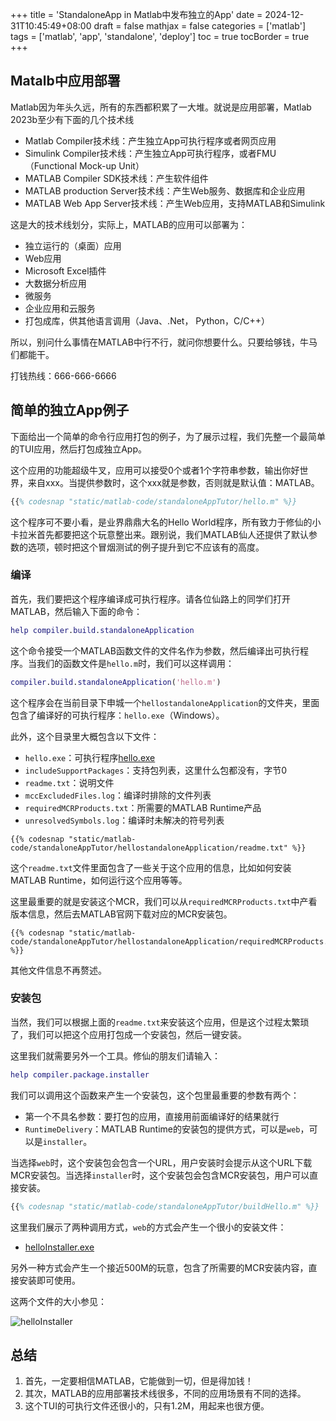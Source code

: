 +++
title = 'StandaloneApp in Matlab中发布独立的App'
date = 2024-12-31T10:45:49+08:00
draft = false
mathjax = false
categories = ['matlab']
tags = ['matlab', 'app', 'standalone', 'deploy']
toc = true
tocBorder = true
+++

## Matalb中应用部署

Matlab因为年头久远，所有的东西都积累了一大堆。就说是应用部署，Matlab 2023b至少有下面的几个技术线

- Matlab Compiler技术线：产生独立App可执行程序或者网页应用
- Simulink Compiler技术线：产生独立App可执行程序，或者FMU（Functional Mock-up Unit）
- MATLAB Compiler SDK技术线：产生软件组件
- MATLAB production Server技术线：产生Web服务、数据库和企业应用
- MATLAB Web App Server技术线：产生Web应用，支持MATLAB和Simulink

这是大的技术线划分，实际上，MATLAB的应用可以部署为：

- 独立运行的（桌面）应用
- Web应用
- Microsoft Excel插件
- 大数据分析应用
- 微服务
- 企业应用和云服务
- 打包成库，供其他语言调用（Java、.Net， Python，C/C++）

所以，别问什么事情在MATLAB中行不行，就问你想要什么。只要给够钱，牛马们都能干。

打钱热线：666-666-6666

## 简单的独立App例子

下面给出一个简单的命令行应用打包的例子，为了展示过程，我们先整一个最简单的TUI应用，然后打包成独立App。

这个应用的功能超级牛叉，应用可以接受0个或者1个字符串参数，输出你好世界，来自xxx。当提供参数时，这个xxx就是参数，否则就是默认值：MATLAB。



```matlab
{{% codesnap "static/matlab-code/standaloneAppTutor/hello.m" %}}
```

这个程序可不要小看，是业界鼎鼎大名的Hello World程序，所有致力于修仙的小卡拉米首先都要把这个玩意整出来。跟别说，我们MATLAB仙人还提供了默认参数的选项，顿时把这个冒烟测试的例子提升到它不应该有的高度。

### 编译

首先，我们要把这个程序编译成可执行程序。请各位仙路上的同学们打开MATLAB，然后输入下面的命令：

```matlab
help compiler.build.standaloneApplication
```

这个命令接受一个MATLAB函数文件的文件名作为参数，然后编译出可执行程序。当我们的函数文件是`hello.m`时，我们可以这样调用：

```matlab
compiler.build.standaloneApplication('hello.m')
```

这个程序会在当前目录下申城一个`hellostandaloneApplication`的文件夹，里面包含了编译好的可执行程序：`hello.exe`（Windows）。

此外，这个目录里大概包含以下文件：

- `hello.exe`：可执行程序[hello.exe](/matlab-code/standaloneAppTutor/hellostandaloneApplication/hello.exe)
- `includeSupportPackages`：支持包列表，这里什么包都没有，字节0
- `readme.txt`：说明文件
- `mccExcludedFiles.log`：编译时排除的文件列表
- `requiredMCRProducts.txt`：所需要的MATLAB Runtime产品
- `unresolvedSymbols.log`：编译时未解决的符号列表


```
{{% codesnap "static/matlab-code/standaloneAppTutor/hellostandaloneApplication/readme.txt" %}}
```

这个`readme.txt`文件里面包含了一些关于这个应用的信息，比如如何安装MATLAB Runtime，如何运行这个应用等等。

这里最重要的就是安装这个MCR，我们可以从`requiredMCRProducts.txt`中产看版本信息，然后去MATLAB官网下载对应的MCR安装包。

```
{{% codesnap "static/matlab-code/standaloneAppTutor/hellostandaloneApplication/requiredMCRProducts.txt" %}}
```

其他文件信息不再赘述。

### 安装包

当然，我们可以根据上面的`readme.txt`来安装这个应用，但是这个过程太繁琐了，我们可以把这个应用打包成一个安装包，然后一键安装。

这里我们就需要另外一个工具。修仙的朋友们请输入：

```matlab
help compiler.package.installer
```

我们可以调用这个函数来产生一个安装包，这个包里最重要的参数有两个：

- 第一个不具名参数：要打包的应用，直接用前面编译好的结果就行
- `RuntimeDelivery`：MATLAB Runtime的安装包的提供方式，可以是`web`，可以是`installer`。

当选择`web`时，这个安装包会包含一个URL，用户安装时会提示从这个URL下载MCR安装包。当选择`installer`时，这个安装包会包含MCR安装包，用户可以直接安装。

```matlab
{{% codesnap "static/matlab-code/standaloneAppTutor/buildHello.m" %}}
```

这里我们展示了两种调用方式，`web`的方式会产生一个很小的安装文件：

- [helloInstaller.exe](/matlab-code/standaloneAppTutor/helloinstaller/HelloInstall.exe)

另外一种方式会产生一个接近500M的玩意，包含了所需要的MCR安装内容，直接安装即可使用。

这两个文件的大小参见：

![helloInstaller](/matlab-img/standaloneApp/installer.png)

## 总结

1. 首先，一定要相信MATLAB，它能做到一切，但是得加钱！
2. 其次，MATLAB的应用部署技术线很多，不同的应用场景有不同的选择。
3. 这个TUI的可执行文件还很小的，只有1.2M，用起来也很方便。
